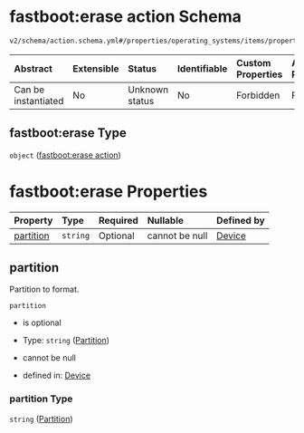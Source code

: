 # fastboot:erase action Schema

```txt
v2/schema/action.schema.yml#/properties/operating_systems/items/properties/steps/items/properties/actions/items/oneOf/15/properties/fastboot:erase
```



| Abstract            | Extensible | Status         | Identifiable | Custom Properties | Additional Properties | Access Restrictions | Defined In                                                          |
| :------------------ | :--------- | :------------- | :----------- | :---------------- | :-------------------- | :------------------ | :------------------------------------------------------------------ |
| Can be instantiated | No         | Unknown status | No           | Forbidden         | Forbidden             | none                | [device.schema.json*](../device.schema.json "open original schema") |

## fastboot:erase Type

`object` ([fastboot:erase action](device-properties-operating-systems-operating-system-properties-steps-step-properties-group-step-action-oneof-fastbooterase-action-properties-fastbooterase-action.md))

# fastboot:erase Properties

| Property                | Type     | Required | Nullable       | Defined by                                                                                                                                                                                                                                                                                                                                                                     |
| :---------------------- | :------- | :------- | :------------- | :----------------------------------------------------------------------------------------------------------------------------------------------------------------------------------------------------------------------------------------------------------------------------------------------------------------------------------------------------------------------------- |
| [partition](#partition) | `string` | Optional | cannot be null | [Device](device-properties-operating-systems-operating-system-properties-steps-step-properties-group-step-action-oneof-fastbooterase-action-properties-fastbooterase-action-properties-partition.md "v2/schema/action.schema.yml#/properties/operating_systems/items/properties/steps/items/properties/actions/items/oneOf/15/properties/fastboot:erase/properties/partition") |

## partition

Partition to format.

`partition`

*   is optional

*   Type: `string` ([Partition](device-properties-operating-systems-operating-system-properties-steps-step-properties-group-step-action-oneof-fastbooterase-action-properties-fastbooterase-action-properties-partition.md))

*   cannot be null

*   defined in: [Device](device-properties-operating-systems-operating-system-properties-steps-step-properties-group-step-action-oneof-fastbooterase-action-properties-fastbooterase-action-properties-partition.md "v2/schema/action.schema.yml#/properties/operating_systems/items/properties/steps/items/properties/actions/items/oneOf/15/properties/fastboot:erase/properties/partition")

### partition Type

`string` ([Partition](device-properties-operating-systems-operating-system-properties-steps-step-properties-group-step-action-oneof-fastbooterase-action-properties-fastbooterase-action-properties-partition.md))
